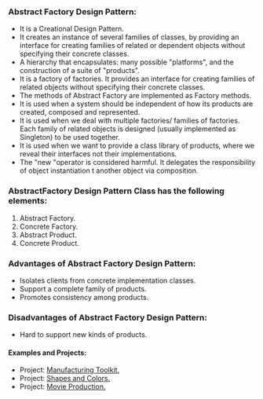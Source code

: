 ### Abstract Factory Design Pattern:
-	It is a Creational Design Pattern.
-	It creates an instance of several families of classes, by providing an interface for creating families of related or dependent objects without specifying their concrete classes.
-	A hierarchy that encapsulates: many possible "platforms", and the construction of a suite of "products".
-	It is a factory of factories. It provides an interface for creating families of related objects without specifying their concrete classes.
-	The methods of Abstract Factory are implemented as Factory methods.
-	It is used when a system should be independent of how its products are created, composed and represented.
-	It is used when we deal with multiple factories/ families of factories. Each family of related objects is designed (usually implemented as Singleton) to be used together.
-	It is used when we want to provide a class library of products, where we reveal their interfaces not their implementations.
-	The "new "operator is considered harmful. It delegates the responsibility of object instantiation t another object via composition.
	
	
###  AbstractFactory Design Pattern Class has the following	elements:
1. Abstract Factory.
2. Concrete Factory.
3. Abstract Product.
4. Concrete Product.


### Advantages of Abstract Factory Design Pattern:
- Isolates clients from concrete implementation classes.
- Support a complete family of products.
- Promotes consistency among products.


### Disadvantages of Abstract Factory Design Pattern:
- Hard to support new kinds of products.


#### Examples and Projects:
- Project:	[Manufacturing Toolkit.](/src/main/java/creationalDesignPatterns/abstractFactoryDesignPattern/projectManufacturingToolkit/Main/Main.java)
- Project:	[Shapes and Colors.](/src/main/java/creationalDesignPatterns/abstractFactoryDesignPattern/projectShapesAndColors/Main/Main.java)
- Project:	[Movie Production.](/src/main/java/creationalDesignPatterns/abstractFactoryDesignPattern/projectMovieProduction/Main/Main.java)
